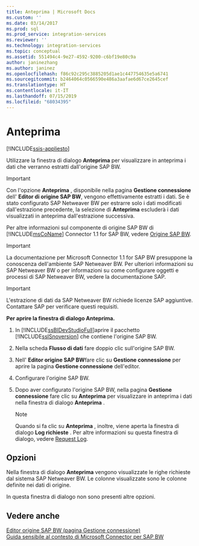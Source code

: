 ```yaml
---
title: Anteprima | Microsoft Docs
ms.custom: ''
ms.date: 03/14/2017
ms.prod: sql
ms.prod_service: integration-services
ms.reviewer: ''
ms.technology: integration-services
ms.topic: conceptual
ms.assetid: 551494c4-9e27-4592-9200-c6bf19e80c9a
author: janinezhang
ms.author: janinez
ms.openlocfilehash: f86c92c295c3885205d1ae1c447754635e5a6741
ms.sourcegitcommit: b2464064c0566590e486a3aafae6d67ce2645cef
ms.translationtype: HT
ms.contentlocale: it-IT
ms.lasthandoff: 07/15/2019
ms.locfileid: "68034395"
---
```

# <a name="preview"></a>Anteprima 

[!INCLUDE[ssis-appliesto](../../includes/ssis-appliesto-ssvrpluslinux-asdb-asdw-xxx.md)]


  Utilizzare la finestra di dialogo **Anteprima** per visualizzare in anteprima i dati che verranno estratti dall'origine SAP BW.  
  
> [!IMPORTANT]  
>  Con l'opzione **Anteprima** , disponibile nella pagina **Gestione connessione** dell' **Editor di origine SAP BW**, vengono effettivamente estratti i dati. Se è stato configurato SAP Netweaver BW per estrarre solo i dati modificati dall'estrazione precedente, la selezione di **Anteprima** escluderà i dati visualizzati in anteprima dall'estrazione successiva.  
  
 Per altre informazioni sul componente di origine SAP BW di [!INCLUDE[msCoName](../../includes/msconame-md.md)] Connector 1.1 for SAP BW, vedere [Origine SAP BW](../../integration-services/data-flow/sap-bw-source.md).  
  
> [!IMPORTANT]  
>  La documentazione per Microsoft Connector 1.1 for SAP BW presuppone la conoscenza dell'ambiente SAP Netweaver BW. Per ulteriori informazioni su SAP Netweaver BW o per informazioni su come configurare oggetti e processi di SAP Netweaver BW, vedere la documentazione SAP.  
  
> [!IMPORTANT]  
>  L'estrazione di dati da SAP Netweaver BW richiede licenze SAP aggiuntive. Contattare SAP per verificare questi requisiti.  
  
 **Per aprire la finestra di dialogo Anteprima.**  
  
1.  In [!INCLUDE[ssBIDevStudioFull](../../includes/ssbidevstudiofull-md.md)]aprire il pacchetto [!INCLUDE[ssISnoversion](../../includes/ssisnoversion-md.md)] che contiene l'origine SAP BW.  
  
2.  Nella scheda **Flusso di dati** fare doppio clic sull'origine SAP BW.  
  
3.  Nell' **Editor origine SAP BW**fare clic su **Gestione connessione** per aprire la pagina **Gestione connessione** dell'editor.  
  
4.  Configurare l'origine SAP BW.  
  
5.  Dopo aver configurato l'origine SAP BW, nella pagina **Gestione connessione** fare clic su **Anteprima** per visualizzare in anteprima i dati nella finestra di dialogo **Anteprima** .  
  
    > [!NOTE]  
    >  Quando si fa clic su **Anteprima** , inoltre, viene aperta la finestra di dialogo **Log richieste** . Per altre informazioni su questa finestra di dialogo, vedere [Request Log](../../integration-services/data-flow/request-log.md).  
  
## <a name="options"></a>Opzioni  
 Nella finestra di dialogo **Anteprima** vengono visualizzate le righe richieste dal sistema SAP Netweaver BW. Le colonne visualizzate sono le colonne definite nei dati di origine.  
  
 In questa finestra di dialogo non sono presenti altre opzioni.  
  
## <a name="see-also"></a>Vedere anche  
 [Editor origine SAP BW &#40;pagina Gestione connessione&#41;](../../integration-services/data-flow/sap-bw-source-editor-connection-manager-page.md)   
 [Guida sensibile al contesto di Microsoft Connector per SAP BW](../../integration-services/microsoft-connector-for-sap-bw-f1-help.md)  
  
  
